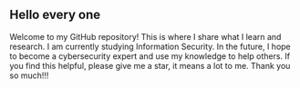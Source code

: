 ## Hello every one
Welcome to my GitHub repository! This is where I share what I learn and research. I am currently studying Information Security. In the future, I hope to become a cybersecurity expert and use my knowledge to help others. If you find this helpful, please give me a star, it means a lot to me. Thank you so much!!!
<!--
**lethanhman0000/lethanhman0000** is a ✨ _special_ ✨ repository because its `README.md` (this file) appears on your GitHub profile.

Here are some ideas to get you started:

- 🔭 I’m currently working on ...
- 🌱 I’m currently learning ...
- 👯 I’m looking to collaborate on ...
- 🤔 I’m looking for help with ...
- 💬 Ask me about ...
- 📫 How to reach me: ...
- 😄 Pronouns: ...
- ⚡ Fun fact: ...
-->
